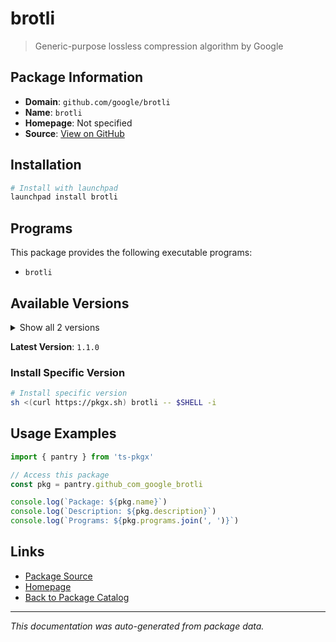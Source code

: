 # brotli

> Generic-purpose lossless compression algorithm by Google

## Package Information

- **Domain**: `github.com/google/brotli`
- **Name**: `brotli`
- **Homepage**: Not specified
- **Source**: [View on GitHub](https://github.com/pkgxdev/pantry/tree/main/projects/github.com/google/brotli/package.yml)

## Installation

```bash
# Install with launchpad
launchpad install brotli
```

## Programs

This package provides the following executable programs:

- `brotli`

## Available Versions

<details>
<summary>Show all 2 versions</summary>

- `1.1.0`, `1.0.9`

</details>

**Latest Version**: `1.1.0`

### Install Specific Version

```bash
# Install specific version
sh <(curl https://pkgx.sh) brotli -- $SHELL -i
```

## Usage Examples

```typescript
import { pantry } from 'ts-pkgx'

// Access this package
const pkg = pantry.github_com_google_brotli

console.log(`Package: ${pkg.name}`)
console.log(`Description: ${pkg.description}`)
console.log(`Programs: ${pkg.programs.join(', ')}`)
```

## Links

- [Package Source](https://github.com/pkgxdev/pantry/tree/main/projects/github.com/google/brotli/package.yml)
- [Homepage](#)
- [Back to Package Catalog](../package-catalog.md)

---

*This documentation was auto-generated from package data.*
